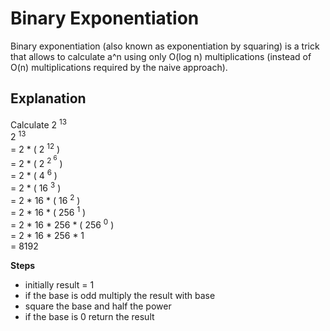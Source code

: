 
# Binary Exponentiation
Binary exponentiation (also known as exponentiation by squaring) is a trick that allows to calculate a^n using only O(log n) multiplications (instead of O(n) multiplications required by the naive approach).  

## Explanation

Calculate 2 <sup>13</sup>  
2 <sup>13</sup>  
= 2 * ( 2 <sup>12</sup> )   
= 2 * ( 2 <sup>2 <sup>6</sup></sup> )  
= 2 * ( 4 <sup>6</sup> )  
= 2 * ( 16 <sup>3</sup> )  
= 2 * 16 * ( 16 <sup>2</sup> )  
=  2 * 16 * ( 256 <sup>1</sup> )  
= 2 * 16 *  256 * ( 256 <sup>0</sup> )  
= 2 * 16 *  256 * 1  
= 8192

**Steps**

-   initially result = 1
-   if the base is odd multiply the result with base
-   square the base and half the power
-   if the base is 0 return the result
